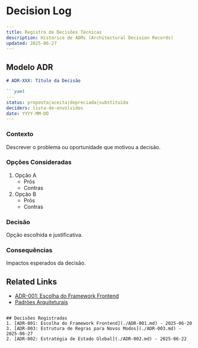 # Decision Log

```yaml
---
title: Registro de Decisões Técnicas
description: Histórico de ADRs (Architectural Decision Records)
updated: 2025-06-27
---
```

## Modelo ADR

```markdown
# ADR-XXX: Título da Decisão

```yaml
---
status: proposta|aceita|depreciada|substituída
deciders: lista-de-envolvidos
date: YYYY-MM-DD
---
```

### Contexto
Descrever o problema ou oportunidade que motivou a decisão.

### Opções Consideradas
1. Opção A
   - Prós
   - Contras
2. Opção B
   - Prós
   - Contras

### Decisão
Opção escolhida e justificativa.

### Consequências
Impactos esperados da decisão.

## Related Links
- [ADR-001: Escolha do Framework Frontend](./ADR-001.md)
- [Padrões Arquiteturais](./systemPatterns.md)
```

## Decisões Registradas
1. [ADR-001: Escolha do Framework Frontend](./ADR-001.md) - 2025-06-20
3. [ADR-003: Estrutura de Regras para Novos Modos](./ADR-003.md) - 2025-06-27
2. [ADR-002: Estratégia de Estado Global](./ADR-002.md) - 2025-06-22
